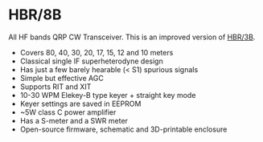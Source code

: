 # HBR/8B

All HF bands QRP CW Transceiver. This is an improved version of [HBR/3B](https://github.com/afiskon/hbr-3b).

* Covers 80, 40, 30, 20, 17, 15, 12 and 10 meters
* Classical single IF superheterodyne design
* Has just a few barely hearable (< S1) spurious signals
* Simple but effective AGC
* Supports RIT and XIT
* 10-30 WPM Elekey-B type keyer + straight key mode
* Keyer settings are saved in EEPROM
* ~5W class C power amplifier
* Has a S-meter and a SWR meter
* Open-source firmware, schematic and 3D-printable enclosure
